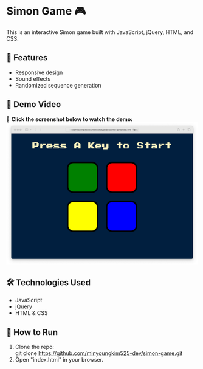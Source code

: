 # Simon Game 🎮
This is an interactive Simon game built with JavaScript, jQuery, HTML, and CSS.

## 🚀 Features
- Responsive design
- Sound effects
- Randomized sequence generation

## 🎥 Demo Video
📌 **Click the screenshot below to watch the demo:**
[![Watch the Demo](screenshots/screenshot.png)](https://youtu.be/aH7hHwGlxp8)

## 🛠 Technologies Used
- JavaScript
- jQuery
- HTML & CSS

## 📂 How to Run
1. Clone the repo:  
      git clone https://github.com/minyoungkim525-dev/simon-game.git
2. Open "index.html" in your browser.
